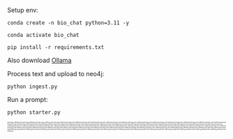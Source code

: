 Setup env:
```console
conda create -n bio_chat python=3.11 -y
```
```console
conda activate bio_chat
```
```console
pip install -r requirements.txt
```
Also download [Ollama](https://ollama.com/download)

Process text and upload to neo4j:
```console
python ingest.py
```
Run a prompt:
```console
python starter.py
```

<sub><sub><sub><sub><sup><sup><sup><sup>pain and suffering and pain and suffering and pain and suffering and pain and suffering and pain and suffering and pain and suffering and pain and suffering and pain and suffering and pain and suffering and pain and suffering and pain and suffering and pain and suffering and pain and suffering and pain and suffering and pain and suffering and pain and suffering and pain and suffering and pain and sufferingpain and suffering and pain and suffering and pain and suffering and pain and suffering and pain and suffering and pain and suffering and pain and suffering and pain and suffering and pain and suffering and pain and suffering and pain and suffering and pain and suffering and pain and suffering and pain and suffering and pain and suffering and pain and suffering and pain and suffering and pain and sufferingpain and suffering and pain and suffering and pain and suffering and pain and suffering and pain and suffering and pain and suffering and pain and suffering and pain and suffering and pain and suffering and pain and suffering and pain and suffering and pain and suffering and pain and suffering and pain and suffering and pain and suffering and pain and suffering and pain and suffering and pain and sufferingpain and suffering and pain and suffering and pain and suffering and pain and suffering and pain and suffering and pain and suffering and pain and suffering and pain and suffering and pain and suffering and pain and suffering and pain and suffering and pain and suffering and pain and suffering and pain and suffering and pain and suffering and pain and suffering and pain and suffering and pain and suffering</sup></sup></sup></sup>